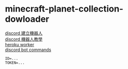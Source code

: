 # minecraft-planet-collection-dowloader
[discord 建立機器人](https://www.digitaltrends.com/gaming/how-to-make-a-discord-bot/)  
[discord 機器人教學](https://hackmd.io/@kangjw/Discordpy%E6%A9%9F%E5%99%A8%E4%BA%BA%E5%BE%9E0%E5%88%B01%E8%B6%85%E8%A9%B3%E7%B4%B0%E6%95%99%E5%AD%B8)  
[heroku worker](https://tousu.in/qa/?qa=1054926/)  
[discord bot commands](https://betterprogramming.pub/how-to-make-discord-bot-commands-in-python-2cae39cbfd55)  
```env
ID=...
TOKEN=...
```